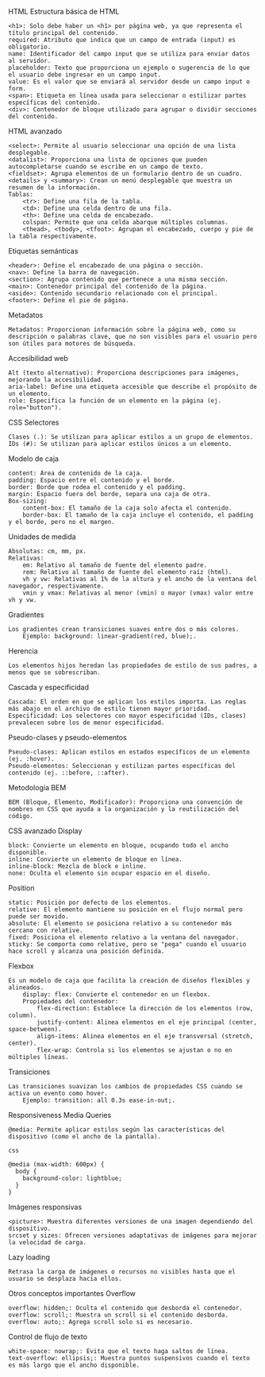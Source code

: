 HTML
Estructura básica de HTML

    <h1>: Solo debe haber un <h1> por página web, ya que representa el título principal del contenido.
    required: Atributo que indica que un campo de entrada (input) es obligatorio.
    name: Identificador del campo input que se utiliza para enviar datos al servidor.
    placeholder: Texto que proporciona un ejemplo o sugerencia de lo que el usuario debe ingresar en un campo input.
    value: Es el valor que se enviará al servidor desde un campo input o form.
    <span>: Etiqueta en línea usada para seleccionar o estilizar partes específicas del contenido.
    <div>: Contenedor de bloque utilizado para agrupar o dividir secciones del contenido.

HTML avanzado

    <select>: Permite al usuario seleccionar una opción de una lista desplegable.
    <datalist>: Proporciona una lista de opciones que pueden autocompletarse cuando se escribe en un campo de texto.
    <fieldset>: Agrupa elementos de un formulario dentro de un cuadro.
    <details> y <summary>: Crean un menú desplegable que muestra un resumen de la información.
    Tablas:
        <tr>: Define una fila de la tabla.
        <td>: Define una celda dentro de una fila.
        <th>: Define una celda de encabezado.
        colspan: Permite que una celda abarque múltiples columnas.
        <thead>, <tbody>, <tfoot>: Agrupan el encabezado, cuerpo y pie de la tabla respectivamente.

Etiquetas semánticas

    <header>: Define el encabezado de una página o sección.
    <nav>: Define la barra de navegación.
    <section>: Agrupa contenido que pertenece a una misma sección.
    <main>: Contenedor principal del contenido de la página.
    <aside>: Contenido secundario relacionado con el principal.
    <footer>: Define el pie de página.

Metadatos

    Metadatos: Proporcionan información sobre la página web, como su descripción o palabras clave, que no son visibles para el usuario pero son útiles para motores de búsqueda.

Accesibilidad web

    Alt (texto alternativo): Proporciona descripciones para imágenes, mejorando la accesibilidad.
    aria-label: Define una etiqueta accesible que describe el propósito de un elemento.
    role: Especifica la función de un elemento en la página (ej. role="button").

CSS
Selectores

    Clases (.): Se utilizan para aplicar estilos a un grupo de elementos.
    IDs (#): Se utilizan para aplicar estilos únicos a un elemento.

Modelo de caja

    content: Área de contenido de la caja.
    padding: Espacio entre el contenido y el borde.
    border: Borde que rodea el contenido y el padding.
    margin: Espacio fuera del borde, separa una caja de otra.
    Box-sizing:
        content-box: El tamaño de la caja solo afecta el contenido.
        border-box: El tamaño de la caja incluye el contenido, el padding y el borde, pero no el margen.

Unidades de medida

    Absolutas: cm, mm, px.
    Relativas:
        em: Relativo al tamaño de fuente del elemento padre.
        rem: Relativo al tamaño de fuente del elemento raíz (html).
        vh y vw: Relativas al 1% de la altura y el ancho de la ventana del navegador, respectivamente.
        vmin y vmax: Relativas al menor (vmin) o mayor (vmax) valor entre vh y vw.

Gradientes

    Los gradientes crean transiciones suaves entre dos o más colores.
        Ejemplo: background: linear-gradient(red, blue);.

Herencia

    Los elementos hijos heredan las propiedades de estilo de sus padres, a menos que se sobrescriban.

Cascada y especificidad

    Cascada: El orden en que se aplican los estilos importa. Las reglas más abajo en el archivo de estilo tienen mayor prioridad.
    Especificidad: Los selectores con mayor especificidad (IDs, clases) prevalecen sobre los de menor especificidad.

Pseudo-clases y pseudo-elementos

    Pseudo-clases: Aplican estilos en estados específicos de un elemento (ej. :hover).
    Pseudo-elementos: Seleccionan y estilizan partes específicas del contenido (ej. ::before, ::after).

Metodología BEM

    BEM (Bloque, Elemento, Modificador): Proporciona una convención de nombres en CSS que ayuda a la organización y la reutilización del código.

CSS avanzado
Display

    block: Convierte un elemento en bloque, ocupando todo el ancho disponible.
    inline: Convierte un elemento de bloque en línea.
    inline-block: Mezcla de block e inline.
    none: Oculta el elemento sin ocupar espacio en el diseño.

Position

    static: Posición por defecto de los elementos.
    relative: El elemento mantiene su posición en el flujo normal pero puede ser movido.
    absolute: El elemento se posiciona relativo a su contenedor más cercano con relative.
    fixed: Posiciona el elemento relativo a la ventana del navegador.
    sticky: Se comporta como relative, pero se "pega" cuando el usuario hace scroll y alcanza una posición definida.

Flexbox

    Es un modelo de caja que facilita la creación de diseños flexibles y alineados.
        display: flex: Convierte el contenedor en un flexbox.
        Propiedades del contenedor:
            flex-direction: Establece la dirección de los elementos (row, column).
            justify-content: Alinea elementos en el eje principal (center, space-between).
            align-items: Alinea elementos en el eje transversal (stretch, center).
            flex-wrap: Controla si los elementos se ajustan o no en múltiples líneas.

Transiciones

    Las transiciones suavizan los cambios de propiedades CSS cuando se activa un evento como hover.
        Ejemplo: transition: all 0.3s ease-in-out;.

Responsiveness
Media Queries

    @media: Permite aplicar estilos según las características del dispositivo (como el ancho de la pantalla).

    css

    @media (max-width: 600px) {
      body {
        background-color: lightblue;
      }
    }

Imágenes responsivas

    <picture>: Muestra diferentes versiones de una imagen dependiendo del dispositivo.
    srcset y sizes: Ofrecen versiones adaptativas de imágenes para mejorar la velocidad de carga.

Lazy loading

    Retrasa la carga de imágenes o recursos no visibles hasta que el usuario se desplaza hacia ellos.

Otros conceptos importantes
Overflow

    overflow: hidden;: Oculta el contenido que desborda el contenedor.
    overflow: scroll;: Muestra un scroll si el contenido desborda.
    overflow: auto;: Agrega scroll solo si es necesario.

Control de flujo de texto

    white-space: nowrap;: Evita que el texto haga saltos de línea.
    text-overflow: ellipsis;: Muestra puntos suspensivos cuando el texto es más largo que el ancho disponible.